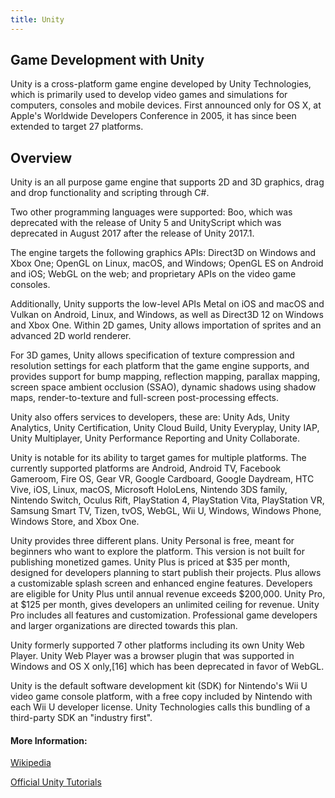 ```yaml
---
title: Unity
---
```

## Game Development with Unity

Unity is a cross-platform game engine developed by Unity Technologies, which is primarily used to develop video games and simulations for computers, consoles and mobile devices.
First announced only for OS X, at Apple's Worldwide Developers Conference in 2005, it has since been extended to target 27 platforms.

## Overview

Unity is an all purpose game engine that supports 2D and 3D graphics, drag and drop functionality and scripting through C#.

Two other programming languages were supported: Boo, which was deprecated with the release of Unity 5 and UnityScript which was deprecated in August 2017 after the release of Unity 2017.1.

The engine targets the following graphics APIs: Direct3D on Windows and Xbox One; OpenGL on Linux, macOS, and Windows; OpenGL ES on Android and iOS; WebGL on the web; and proprietary APIs on the video game consoles.

Additionally, Unity supports the low-level APIs Metal on iOS and macOS and Vulkan on Android, Linux, and Windows, as well as Direct3D 12 on Windows and Xbox One. Within 2D games, Unity allows importation of sprites and an advanced 2D world renderer.

For 3D games, Unity allows specification of texture compression and resolution settings for each platform that the game engine supports, and provides support for bump mapping, reflection mapping, parallax mapping, screen space ambient occlusion (SSAO), dynamic shadows using shadow maps, render-to-texture and full-screen post-processing effects.

Unity also offers services to developers, these are: Unity Ads, Unity Analytics, Unity Certification, Unity Cloud Build, Unity Everyplay, Unity IAP, Unity Multiplayer, Unity Performance Reporting and Unity Collaborate.

Unity is notable for its ability to target games for multiple platforms. The currently supported platforms are Android, Android TV, Facebook Gameroom, Fire OS, Gear VR, Google Cardboard, Google Daydream, HTC Vive, iOS, Linux, macOS, Microsoft HoloLens, Nintendo 3DS family, Nintendo Switch, Oculus Rift, PlayStation 4, PlayStation Vita, PlayStation VR, Samsung Smart TV, Tizen, tvOS, WebGL, Wii U, Windows, Windows Phone, Windows Store, and Xbox One.

Unity provides three different plans. Unity Personal is free, meant for beginners who want to explore the platform. This version is not built for publishing monetized games. Unity Plus is priced at $35 per month, designed for developers planning to start publish their projects. Plus allows a customizable splash screen and enhanced engine features. Developers are eligible for Unity Plus until annual revenue exceeds $200,000. Unity Pro, at $125 per month, gives developers an unlimited ceiling for revenue. Unity Pro includes all features and customization. Professional game developers and larger organizations are directed towards this plan.

Unity formerly supported 7 other platforms including its own Unity Web Player.
Unity Web Player was a browser plugin that was supported in Windows and OS X only,[16] which has been deprecated in favor of WebGL.

Unity is the default software development kit (SDK) for Nintendo's Wii U video game console platform, with a free copy included by Nintendo with each Wii U developer license.
Unity Technologies calls this bundling of a third-party SDK an "industry first".

#### More Information: 

<a href='https://en.wikipedia.org/wiki/Unity_(game_engine)' target='_blank' rel='nofollow'>Wikipedia</a>

<a href='https://unity3d.com/learn' target='_blank' rel='nofollow'>Official Unity Tutorials</a>
